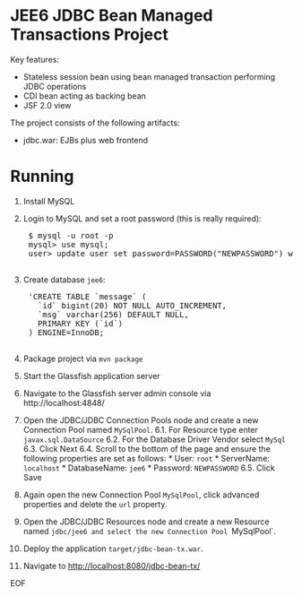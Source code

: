 JEE6 JDBC Bean Managed Transactions Project
===========================================

Key features:

- Stateless session bean using bean managed transaction performing JDBC operations
- CDI bean acting as backing bean
- JSF 2.0 view

The project consists of the following artifacts:

- jdbc.war: EJBs plus web frontend

Running
=======

1. Install MySQL

2. Login to MySQL and set a root password (this is really required):

    <pre>
    $ mysql -u root -p
    mysql> use mysql;
    user> update user set password=PASSWORD("NEWPASSWORD") where User='root';
    </pre>

3. Create database `jee6`:

    <pre>
    'CREATE TABLE `message` (
      `id` bigint(20) NOT NULL AUTO_INCREMENT,
      `msg` varchar(256) DEFAULT NULL,
      PRIMARY KEY (`id`)
    ) ENGINE=InnoDB;
    </pre>

4. Package project via `mvn package`

5. Start the Glassfish application server

5. Navigate to the Glassfish server admin console via http://localhost:4848/

6. Open the JDBC/JDBC Connection Pools node and create a new Connection Pool named `MySqlPool`.
    6.1. For Resource type enter `javax.sql.DataSource`
    6.2. For the Database Driver Vendor select `MySql`
    6.3. Click Next
    6.4. Scroll to the bottom of the page and ensure the following properties are set as follows:
        * User: `root`
        * ServerName: `localhost`
        * DatabaseName: `jee6`
        * Password: `NEWPASSWORD`
    6.5. Click Save

7. Again open the new Connection Pool `MySqlPool`, click advanced properties and delete the `url` property.

8. Open the JDBC/JDBC Resources node and create a new Resource named `jdbc/jee6 and select the new Connection Pool `MySqlPool`.

9. Deploy the application `target/jdbc-bean-tx.war`.

10. Navigate to [http://localhost:8080/jdbc-bean-tx/](http://localhost:8080/jdbc-bean-tx/)


EOF

